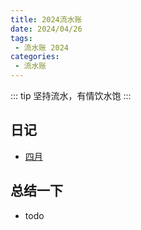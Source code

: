 ```yaml
---
title: 2024流水账
date: 2024/04/26
tags:
 - 流水账 2024
categories:
 - 流水账
---
```


::: tip
坚持流水，有情饮水饱
:::

## 日记

- [四月](./04/2024-04-19.md)

## 总结一下

- todo